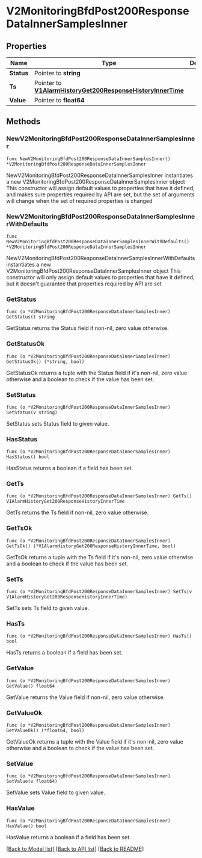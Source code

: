 # V2MonitoringBfdPost200ResponseDataInnerSamplesInner

## Properties

Name | Type | Description | Notes
------------ | ------------- | ------------- | -------------
**Status** | Pointer to **string** |  | [optional] 
**Ts** | Pointer to [**V1AlarmHistoryGet200ResponseHistoryInnerTime**](V1AlarmHistoryGet200ResponseHistoryInnerTime.md) |  | [optional] 
**Value** | Pointer to **float64** |  | [optional] 

## Methods

### NewV2MonitoringBfdPost200ResponseDataInnerSamplesInner

`func NewV2MonitoringBfdPost200ResponseDataInnerSamplesInner() *V2MonitoringBfdPost200ResponseDataInnerSamplesInner`

NewV2MonitoringBfdPost200ResponseDataInnerSamplesInner instantiates a new V2MonitoringBfdPost200ResponseDataInnerSamplesInner object
This constructor will assign default values to properties that have it defined,
and makes sure properties required by API are set, but the set of arguments
will change when the set of required properties is changed

### NewV2MonitoringBfdPost200ResponseDataInnerSamplesInnerWithDefaults

`func NewV2MonitoringBfdPost200ResponseDataInnerSamplesInnerWithDefaults() *V2MonitoringBfdPost200ResponseDataInnerSamplesInner`

NewV2MonitoringBfdPost200ResponseDataInnerSamplesInnerWithDefaults instantiates a new V2MonitoringBfdPost200ResponseDataInnerSamplesInner object
This constructor will only assign default values to properties that have it defined,
but it doesn't guarantee that properties required by API are set

### GetStatus

`func (o *V2MonitoringBfdPost200ResponseDataInnerSamplesInner) GetStatus() string`

GetStatus returns the Status field if non-nil, zero value otherwise.

### GetStatusOk

`func (o *V2MonitoringBfdPost200ResponseDataInnerSamplesInner) GetStatusOk() (*string, bool)`

GetStatusOk returns a tuple with the Status field if it's non-nil, zero value otherwise
and a boolean to check if the value has been set.

### SetStatus

`func (o *V2MonitoringBfdPost200ResponseDataInnerSamplesInner) SetStatus(v string)`

SetStatus sets Status field to given value.

### HasStatus

`func (o *V2MonitoringBfdPost200ResponseDataInnerSamplesInner) HasStatus() bool`

HasStatus returns a boolean if a field has been set.

### GetTs

`func (o *V2MonitoringBfdPost200ResponseDataInnerSamplesInner) GetTs() V1AlarmHistoryGet200ResponseHistoryInnerTime`

GetTs returns the Ts field if non-nil, zero value otherwise.

### GetTsOk

`func (o *V2MonitoringBfdPost200ResponseDataInnerSamplesInner) GetTsOk() (*V1AlarmHistoryGet200ResponseHistoryInnerTime, bool)`

GetTsOk returns a tuple with the Ts field if it's non-nil, zero value otherwise
and a boolean to check if the value has been set.

### SetTs

`func (o *V2MonitoringBfdPost200ResponseDataInnerSamplesInner) SetTs(v V1AlarmHistoryGet200ResponseHistoryInnerTime)`

SetTs sets Ts field to given value.

### HasTs

`func (o *V2MonitoringBfdPost200ResponseDataInnerSamplesInner) HasTs() bool`

HasTs returns a boolean if a field has been set.

### GetValue

`func (o *V2MonitoringBfdPost200ResponseDataInnerSamplesInner) GetValue() float64`

GetValue returns the Value field if non-nil, zero value otherwise.

### GetValueOk

`func (o *V2MonitoringBfdPost200ResponseDataInnerSamplesInner) GetValueOk() (*float64, bool)`

GetValueOk returns a tuple with the Value field if it's non-nil, zero value otherwise
and a boolean to check if the value has been set.

### SetValue

`func (o *V2MonitoringBfdPost200ResponseDataInnerSamplesInner) SetValue(v float64)`

SetValue sets Value field to given value.

### HasValue

`func (o *V2MonitoringBfdPost200ResponseDataInnerSamplesInner) HasValue() bool`

HasValue returns a boolean if a field has been set.


[[Back to Model list]](../README.md#documentation-for-models) [[Back to API list]](../README.md#documentation-for-api-endpoints) [[Back to README]](../README.md)


